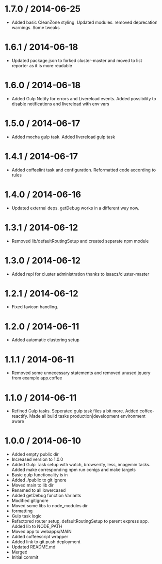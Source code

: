 
1.7.0 / 2014-06-25 
==================

 * Added basic CleanZone styling. Updated modules. removed deprecation warnings. Some tweaks

1.6.1 / 2014-06-18 
==================

 * Updated package.json to forked cluster-master and moved to list reporter as it is more readable

1.6.0 / 2014-06-18 
==================

 * Added Gulp Notify for errors and Livereload events. Added possibility to disable notifications and livereload with env vars

1.5.0 / 2014-06-17 
==================

 * Added mocha gulp task. Added livereload gulp task

1.4.1 / 2014-06-17 
==================

 * Added coffeelint task and configuration. Reformatted code according to rules

1.4.0 / 2014-06-16 
==================

 * Updated external deps. getDebug works in a different way now.

1.3.1 / 2014-06-12 
==================

 * Removed lib/defaultRoutingSetup and created separate npm module

1.3.0 / 2014-06-12 
==================

 * Added repl for cluster administration thanks to isaacs/cluster-master

1.2.1 / 2014-06-12 
==================

 * Fixed favicon handling.

1.2.0 / 2014-06-11 
==================

 * Added automatic clustering setup

1.1.1 / 2014-06-11 
==================

 * Removed some unnecessary statements and removed unused jquery from example app.coffee

1.1.0 / 2014-06-11 
==================

 * Refined Gulp tasks. Seperated gulp task files a bit more. Added coffee-reactify. Made all build tasks production|development environment aware

1.0.0 / 2014-06-10 
==================

 * Added empty public dir
 * Increased version to 1.0.0
 * Added Gulp Task setup with watch, browserify, less, imagemin tasks. Added make corresponding npm run conigs and make targets
 * Basic gulp functionality is in
 * Added ./public to git ignore
 * Moved main to lib dir
 * Renamed to all lowercased
 * Added getDebug function Variants
 * Modified gitignore
 * Moved some libs to node_modules dir
 * formatting
 * Gulp task logic
 * Refactored router setup, defaultRoutingSetup to parent express app. Added lib to NODE_PATH
 * Moved app to webapps/MAIN
 * Added coffeescript wrapper
 * Added link to git push deployment
 * Updated README.md
 * Merged
 * Initial commit
